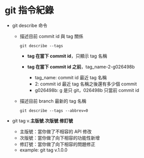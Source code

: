 # git 指令紀錄

- git describe 命令
    - 描述目前 commit id 與 tag 關係
        ```
        git describe --tags
        ```

        - **tag 在當下 commit id**，只顯示 tag 名稱

        - **tag 在當下 commit id 之前**，tag_name-2-g026498b
            - tag_name: commit id 最近 tag 名稱
            - 2: commit id 最近 tag 名稱之後還有多少個 commit
            - g026498b: g 是只 git，026498b 只當前 commit id
    - 描述目前 branch 最新的 tag 名稱
        ```
        git describe --tags --abbrev=0
        ```

- git tag v.**主版號**.**次版號**.**修訂號**
    - 主版號：當你做了不相容的 API 修改
    - 次版號：當你做了向下相容的功能性新增
    - 修訂號：當你做了向下相容的問題修正
    - example: git tag v.1.0.0